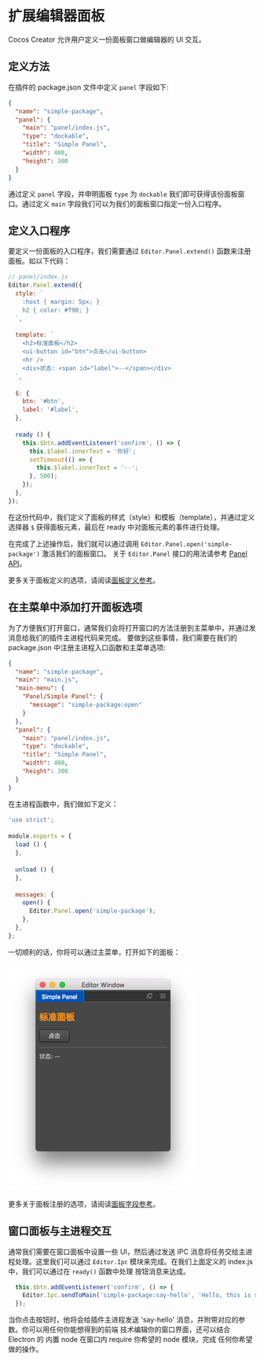 # 扩展编辑器面板

Cocos Creator 允许用户定义一份面板窗口做编辑器的 UI 交互。

## 定义方法

在插件的 package.json 文件中定义 `panel` 字段如下:

```json
{
  "name": "simple-package",
  "panel": {
    "main": "panel/index.js",
    "type": "dockable",
    "title": "Simple Panel",
    "width": 400,
    "height": 300
  }
}
```

通过定义 `panel` 字段，并申明面板 `type` 为 `dockable` 我们即可获得该份面板窗口。通过定义 `main`
字段我们可以为我们的面板窗口指定一份入口程序。

## 定义入口程序

要定义一份面板的入口程序，我们需要通过 `Editor.Panel.extend()` 函数来注册面板。如以下代码：

```javascript
// panel/index.js
Editor.Panel.extend({
  style: `
    :host { margin: 5px; }
    h2 { color: #f90; }
  `,

  template: `
    <h2>标准面板</h2>
    <ui-button id="btn">点击</ui-button>
    <hr />
    <div>状态: <span id="label">--</span></div>
  `,

  $: {
    btn: '#btn',
    label: '#label',
  },

  ready () {
    this.$btn.addEventListener('confirm', () => {
      this.$label.innerText = '你好';
      setTimeout(() => {
        this.$label.innerText = '--';
      }, 500);
    });
  },
});
```

在这份代码中，我们定义了面板的样式（style）和模板（template），并通过定义选择器 `$` 获得面板元素，最后在
ready 中对面板元素的事件进行处理。

在完成了上述操作后，我们就可以通过调用 `Editor.Panel.open('simple-package')` 激活我们的面板窗口。 关于 `Editor.Panel` 接口的用法请参考 [Panel API](api/editor-framework/main/panel.md)。

更多关于面板定义的选项，请阅读[面板定义参考](reference/panel-reference.md)。

## 在主菜单中添加打开面板选项

为了方便我们打开窗口，通常我们会将打开窗口的方法注册到主菜单中，并通过发消息给我们的插件主进程代码来完成。
要做到这些事情，我们需要在我们的 package.json 中注册主进程入口函数和主菜单选项:

```json
{
  "name": "simple-package",
  "main": "main.js",
  "main-menu": {
    "Panel/Simple Panel": {
      "message": "simple-package:open"
    }
  },
  "panel": {
    "main": "panel/index.js",
    "type": "dockable",
    "title": "Simple Panel",
    "width": 400,
    "height": 300
  }
}
```

在主进程函数中，我们做如下定义：

```javascript
'use strict';

module.exports = {
  load () {
  },

  unload () {
  },

  messages: {
    open() {
      Editor.Panel.open('simple-package');
    },
  },
};
```

一切顺利的话，你将可以通过主菜单，打开如下的面板：

![simple-panel](./assets/simple-panel.png)

更多关于面板注册的选项，请阅读[面板字段参考](reference/panel-json-reference.md)。

## 窗口面板与主进程交互

通常我们需要在窗口面板中设置一些 UI，然后通过发送 IPC 消息将任务交给主进程处理。这里我们可以通过
`Editor.Ipc` 模块来完成。在我们上面定义的 index.js 中，我们可以通过在 `ready()` 函数中处理
按钮消息来达成。

```javascript
  this.$btn.addEventListener('confirm', () => {
    Editor.Ipc.sendToMain('simple-package:say-hello', 'Hello, this is simple panel');
  });
```

当你点击按钮时，他将会给插件主进程发送 'say-hello' 消息，并附带对应的参数。你可以用任何你能想得到的前端
技术编辑你的窗口界面，还可以结合 Electron 的 内置 node 在窗口内 require 你希望的 node 模块，完成
任何你希望做的操作。
